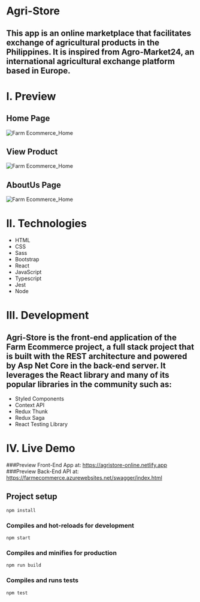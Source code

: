 # Agri-Store
## This app is an online marketplace that facilitates exchange of agricultural products in the Philippines. It is inspired from Agro-Market24, an international agricultural exchange platform based in Europe.
# I. Preview
## Home Page
![Farm Ecommerce_Home](https://unlimitedworks.blob.core.windows.net/farmecommerce/FarmEcommerce-Home.jpeg)
## View Product
![Farm Ecommerce_Home](https://unlimitedworks.blob.core.windows.net/farmecommerce/FarmEcommerce-Product.jpeg)
## AboutUs Page
![Farm Ecommerce_Home](https://unlimitedworks.blob.core.windows.net/farmecommerce/FarmEcommerce-AboutUs.jpeg)
# II. Technologies
* HTML
* CSS
* Sass
* Bootstrap
* React
* JavaScript
* Typescript
* Jest
* Node
# III. Development
## Agri-Store is the front-end application of the Farm Ecommerce project, a full stack project that is built with the REST architecture and powered by Asp Net Core in the back-end server. It leverages the React library and many of its popular libraries in the community such as:
* Styled Components
* Context API  
* Redux Thunk
* Redux Saga
* React Testing Library
# IV. Live Demo 
###Preview Front-End App at: https://agristore-online.netlify.app
###Preview Back-End API at: https://farmecommerce.azurewebsites.net/swagger/index.html

## Project setup
```
npm install
```

### Compiles and hot-reloads for development
```
npm start
```

### Compiles and minifies for production
```
npm run build
```

### Compiles and runs tests
```
npm test
```